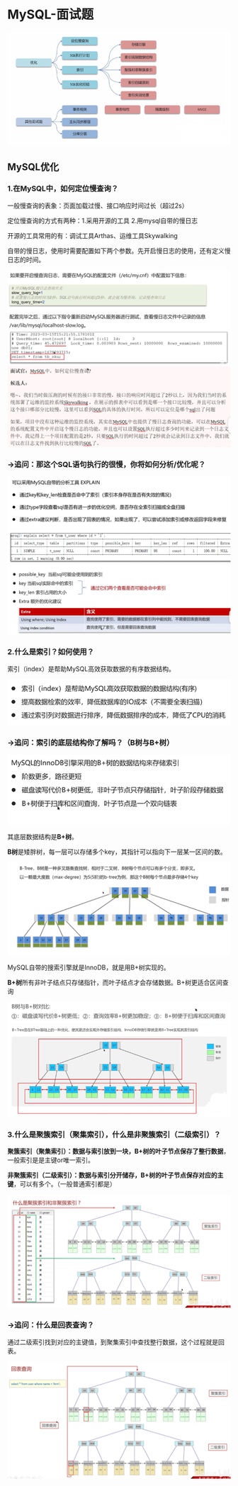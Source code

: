 # MySQL-面试题

![image-20250824214723818](https://raw.githubusercontent.com/Yzitong/When-Java-meets-LLM/main/images/image-20250824214723818.png)

## MySQL优化

### 1.在MySQL中，如何定位慢查询？

一般慢查询的表象：页面加载过慢、接口响应时间过长（超过2s）

定位慢查询的方式有两种：1.采用开源的工具 2.用mysql自带的慢日志

开源的工具常用的有：调试工具Arthas、运维工具Skywalking

自带的慢日志，使用时需要配置如下两个参数。先开启慢日志的使用，还有定义慢日志的时间。

<img src="https://raw.githubusercontent.com/Yzitong/When-Java-meets-LLM/main/images/image-20250824214813668.png" alt="image-20250824214813668" style="zoom:67%;" />

<img src="https://raw.githubusercontent.com/Yzitong/When-Java-meets-LLM/main/images/image-20250824214826215.png" alt="image-20250824214826215" style="zoom:67%;" />

### →追问：那这个SQL语句执行的很慢，你将如何分析/优化呢？

<img src="https://raw.githubusercontent.com/Yzitong/When-Java-meets-LLM/main/images/image-20250824220531669.png" alt="image-20250824220531669" style="zoom: 67%;" />

<img src="https://raw.githubusercontent.com/Yzitong/When-Java-meets-LLM/main/images/image-20250824220550336.png" alt="image-20250824220550336" style="zoom: 67%;" />

### 2.什么是索引？如何使用？

索引（index）是帮助MySQL高效获取数据的有序数据结构。

<img src="https://raw.githubusercontent.com/Yzitong/When-Java-meets-LLM/main/images/image-20250824221149602.png" alt="image-20250824221149602" style="zoom: 80%;" />

### →追问：索引的底层结构你了解吗？（B树与B+树）

<img src="https://raw.githubusercontent.com/Yzitong/When-Java-meets-LLM/main/images/image-20250824221314010.png" alt="image-20250824221314010" style="zoom:80%;" />

其底层数据结构是**B+树**。

**B树**是矮胖树，每一层可以存储多个key，其指针可以指向下一层某一区间的数。

<img src="https://raw.githubusercontent.com/Yzitong/When-Java-meets-LLM/main/images/image-20250824221436560.png" alt="image-20250824221436560" style="zoom: 67%;" />

MySQL自带的搜索引擎就是InnoDB，就是用B+树实现的。

**B+树**所有非叶子结点只存储指针，而叶子结点才会存储数据。B+树更适合区间查询

<img src="https://raw.githubusercontent.com/Yzitong/When-Java-meets-LLM/main/images/image-20250824221716826.png" alt="image-20250824221716826" style="zoom:67%;" />

<img src="https://raw.githubusercontent.com/Yzitong/When-Java-meets-LLM/main/images/image-20250824221733445.png" alt="image-20250824221733445"  />

### 3.什么是聚簇索引（聚集索引），什么是非聚簇索引（二级索引）？

**聚簇索引（聚集索引）：**数据与索引放到一块，B+树的叶子节点保存了**整行数据**，一般索引是是主键or唯一索引。

**非聚簇索引（二级索引）：**数据与索引分开储存，B+树的叶子节点保存对应的**主键**，可以有多个。（一般普通索引都是）

![image-20250824222347806](https://raw.githubusercontent.com/Yzitong/When-Java-meets-LLM/main/images/image-20250824222347806.png)

### →追问：什么是回表查询？

通过二级索引找到对应的主键值，到聚集索引中查找整行数据，这个过程就是回表。

![image-20250824222420734](https://raw.githubusercontent.com/Yzitong/When-Java-meets-LLM/main/images/image-20250824222420734.png)